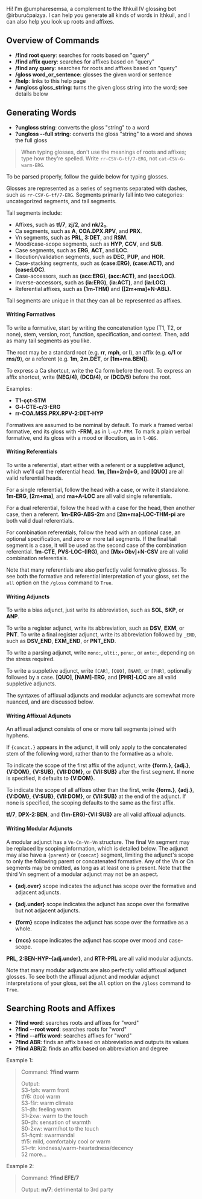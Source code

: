Hi! I'm @umpharesemsa, a complement to the Ithkuil IV glossing bot
@irburučpaizya. I can help you generate all kinds of words in Ithkuil, and I can
also help you look up roots and affixes.

## Overview of Commands

- **/find root query**: searches for roots based on "query"
- **/find affix query**: searches for affixes based on "query"
- **/find any query**: searches for roots and affixes based on "query"
- **/gloss word_or_sentence**: glosses the given word or sentence
- **/help**: links to this help page
- **/ungloss gloss_string**: turns the given gloss string into the word; see
  details below

## Generating Words

- **?ungloss string**: converts the gloss "string" to a word
- **?ungloss --full string**: converts the gloss "string" to a word and shows
  the full gloss

> When typing glosses, don't use the meanings of roots and affixes; type how
> they're spelled. Write `rr-CSV-G-tf/7-ERG`, not `cat-CSV-G-warm-ERG`.

To be parsed properly, follow the guide below for typing glosses.

Glosses are represented as a series of segments separated with dashes, such as
`rr-CSV-G-tf/7-ERG`. Segments primarily fall into two categories: uncategorized
segments, and tail segments.

Tail segments include:

- Affixes, such as **tf/7**, **zj/2**, and **nk/2₃**.
- Ca segments, such as **A**, **COA.DPX.RPV**, and **PRX**.
- Vn segments, such as **PRL**, **3:DET**, and **RSM**.
- Mood/case-scope segments, such as **HYP**, **CCV**, and **SUB**.
- Case segments, such as **ERG**, **ACT**, and **LOC**.
- Illocution/validation segments, such as **DEC**, **PUP**, and **HOR**.
- Case-stacking segments, such as **(case:ERG)**, **(case:ACT)**, and
  **(case:LOC)**.
- Case-accessors, such as **(acc:ERG)**, **(acc:ACT)**, and **(acc:LOC)**.
- Inverse-accessors, such as **(ia:ERG)**, **(ia:ACT)**, and **(ia:LOC)**.
- Referential affixes, such as **(1m-THM)** and **([2m+ma]+N-ABL)**.

Tail segments are unique in that they can all be represented as affixes.

#### Writing Formatives

To write a formative, start by writing the concatenation type (T1, T2, or none),
stem, version, root, function, specification, and context. Then, add as many
tail segments as you like.

The root may be a standard root (e.g. **rr**, **mph**, or **l**), an affix (e.g.
**c/1** or **rns/9**), or a referent (e.g. **1m**, **2m.DET**, or
**[1m+ma.BEN]**).

To express a Ca shortcut, write the Ca form before the root. To express an affix
shortcut, write **(NEG/4)**, **(DCD/4)**, or **(DCD/5)** before the root.

Examples:

- **T1-ççt-STM**
- **G-l-CTE-c/3-ERG**
- **rr-COA.MSS.PRX.RPV-2:DET-HYP**

Formatives are assumed to be nominal by default. To mark a framed verbal
formative, end its gloss with **-FRM**, as in `l-c/7-FRM`. To mark a plain
verbal formative, end its gloss with a mood or illocution, as in `l-OBS`.

#### Writing Referentials

To write a referential, start either with a referent or a suppletive adjunct,
which we'll call the referential head. **1m**, **[1m+2m]+G**, and **[QUO]** are
all valid referential heads.

For a single referential, follow the head with a case, or write it standalone.
**1m-ERG**, **[2m+ma]**, and **ma+A-LOC** are all valid single referentials.

For a dual referential, follow the head with a case for the head, then another
case, then a referent. **1m-ERG-ABS-2m** and **[2m+ma]-LOC-THM-pi** are both
valid dual referentials.

For combination referentials, follow the head with an optional case, an optional
specification, and zero or more tail segments. If the final tail segment is a
case, it will be used as the second case of the combination referential.
**1m-CTE**, **PVS-LOC-(IRG)**, and **[Mx+Obv]+N-CSV** are all valid combination
referentials.

Note that many referentials are also perfectly valid formative glosses. To see
both the formative and referential interpretation of your gloss, set the `all`
option on the `/gloss` command to `True`.

#### Writing Adjuncts

To write a bias adjunct, just write its abbreviation, such as **SOL**, **SKP**,
or **ANP**.

To write a register adjunct, write its abbreviation, such as **DSV**, **EXM**,
or **PNT**. To write a final register adjunct, write its abbreviation followed
by `_END`, such as **DSV_END**, **EXM_END**, or **PNT_END**.

To write a parsing adjunct, write `mono:`, `ulti:`, `penu:`, or `ante:`,
depending on the stress required.

To write a suppletive adjunct, write `[CAR]`, `[QUO]`, `[NAM]`, or `[PHR]`,
optionally followed by a case. **\[QUO\]**, **\[NAM\]-ERG**, and **\[PHR\]-LOC**
are all valid suppletive adjuncts.

The syntaxes of affixual adjuncts and modular adjuncts are somewhat more
nuanced, and are discussed below.

#### Writing Affixual Adjuncts

An affixual adjunct consists of one or more tail segments joined with hyphens.

If `{concat.}` appears in the adjunct, it will only apply to the concatenated
stem of the following word, rather than to the formative as a whole.

To indicate the scope of the first affix of the adjunct, write **{form.}**,
**{adj.}**, **{V:DOM}**, **{V:SUB}**, **{VII:DOM}**, or **{VII:SUB}** after the
first segment. If none is specified, it defaults to **{V:DOM}**.

To indicate the scope of all affixes other than the first, write **{form.}**,
**{adj.}**, **{V:DOM}**, **{V:SUB}**, **{VII:DOM}**, or **{VII:SUB}** at the end
of the adjunct. If none is specified, the scoping defaults to the same as the
first affix.

**tf/7**, **DPX-2:BEN**, and **(1m-ERG)-{VII:SUB}** are all valid affixual
adjuncts.

#### Writing Modular Adjuncts

A modular adjunct has a `Vn-Cn-Vn-Vn` structure. The final Vn segment may be
replaced by scoping information, which is detailed below. The adjunct may also
have a `{parent}` or `{concat}` segment, limiting the adjunct's scope to only
the following parent or concatenated formative. Any of the Vn or Cn segments may
be omitted, as long as at least one is present. Note that the third Vn segment
of a modular adjunct may not be an aspect.

- **{adj.over}** scope indicates the adjunct has scope over the formative and
  adjacent adjuncts.

- **{adj.under}** scope indicates the adjunct has scope over the formative but
  not adjacent adjuncts.

- **{form}** scope indicates the adjunct has scope over the formative as a
  whole.

- **{mcs}** scope indicates the adjunct has scope over mood and case-scope.

**PRL**, **2:BEN-HYP-{adj.under}**, and **RTR-PRL** are all valid modular
adjuncts.

Note that many modular adjuncts are also perfectly valid affixual adjunct
glosses. To see both the affixual adjunct and modular adjunct interpretations of
your gloss, set the `all` option on the `/gloss` command to `True`.

## Searching Roots and Affixes

- **?find word**: searches roots and affixes for "word"
- **?find --root word**: searches roots for "word"
- **?find --affix word**: searches affixes for "word"
- **?find ABR**: finds an affix based on abbreviation and outputs its values
- **?find ABR/2**: finds an affix based on abbreviation and degree

Example 1:

> Command: **?find warm**
>
> Output:  
> S3-fph: warm front  
> tf/6: (too) warm  
> S3-fšr: warm climate  
> S1-ḑh: feeling warm  
> S1-žxw: warm to the touch  
> S0-ḑh: sensation of warmth  
> S0-žxw: warm/hot to the touch  
> S1-ňçml: swarmandal  
> tf/5: mild, comfortably cool or warm  
> S1-rtr: kindness/warm-heartedness/decency  
> 52 more...

Example 2:

> Command: **?find EFE/7**
>
> Output: **m/7**: detrimental to 3rd party
